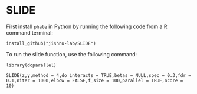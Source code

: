 # SLIDE
First install `phate` in Python by running the following code from a  R command terminal:

   
```install_github("jishnu-lab/SLIDE")```


To run the slide function, use the following command:

```library(doparallel)```


```SLIDE(z,y,method = 4,do_interacts = TRUE,betas = NULL,spec = 0.3,fdr = 0.1,niter = 1000,elbow = FALSE,f_size = 100,parallel = TRUE,ncore = 10)```


   
